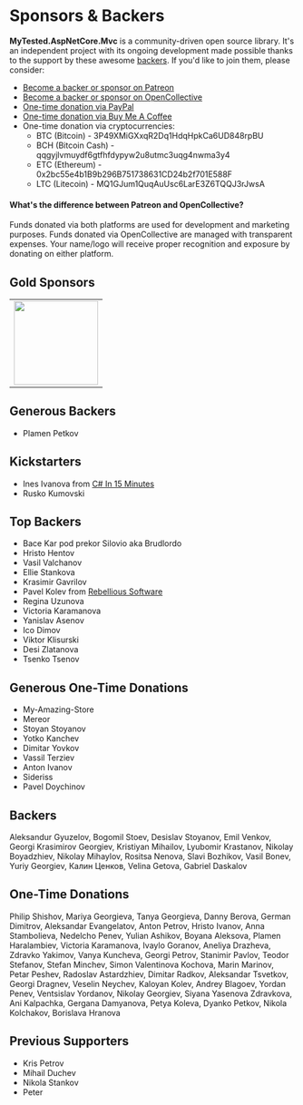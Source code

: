 # Sponsors &amp; Backers

**MyTested.AspNetCore.Mvc** is a community-driven open source library. It's an independent project with its ongoing development made possible thanks to the support by these awesome [backers](https://github.com/ivaylokenov/MyTested.AspNetCore.Mvc/blob/development/BACKERS.md). If you'd like to join them, please consider:

- [Become a backer or sponsor on Patreon](https://www.patreon.com/ivaylokenov)
- [Become a backer or sponsor on OpenCollective](https://opencollective.com/mytestedaspnet)
- [One-time donation via PayPal](http://paypal.me/ivaylokenov)
- [One-time donation via Buy Me A Coffee](http://buymeacoff.ee/ivaylokenov)
- One-time donation via cryptocurrencies:
  - BTC (Bitcoin) - 3P49XMiGXxqR2Dq1HdqHpkCa6UD848rpBU 
  - BCH (Bitcoin Cash) - qqgyjlvmuydf6gtfhfdypyw2u8utmc3uqg4nwma3y4
  - ETC (Ethereum) - 0x2bc55e4b1B9b296B751738631CD24b2f701E588F
  - LTC (Litecoin) - MQ1GJum1QuqAuUsc6LarE3Z6TQQJ3rJwsA

#### What's the difference between Patreon and OpenCollective?

Funds donated via both platforms are used for development and marketing purposes. Funds donated via OpenCollective are managed with transparent expenses. Your name/logo will receive proper recognition and exposure by donating on either platform.

## Gold Sponsors

<table>
  <tbody>
    <tr>
      <td align="center" valign="middle">
        <a href="https://softuni.org/" target="_blank">
          <img width="148px" src="https://softuni.org/platform/assets/icons/logo.svg">
        </a>
      </td>
    </tr>
  </tbody>
</table>

## Generous Backers
- Plamen Petkov

## Kickstarters
- Ines Ivanova from [C# In 15 Minutes](https://www.youtube.com/channel/UCljus-YO63ae0vwuuPWDasA)
- Rusko Kumovski

## Top Backers
- Bace Kar pod prekor Silovio aka Brudlordo
- Hristo Hentov
- Vasil Valchanov
- Ellie Stankova
- Krasimir Gavrilov
- Pavel Kolev from [Rebellious Software](https://www.rebellioussoftware.com)
- Regina Uzunova
- Victoria Karamanova
- Yanislav Asenov
- Ico Dimov
- Viktor Klisurski
- Desi Zlatanova
- Tsenko Tsenov

## Generous One-Time Donations
- My-Amazing-Store
- Mereor
- Stoyan Stoyanov
- Yotko Kanchev
- Dimitar Yovkov
- Vassil Terziev
- Anton Ivanov
- Sideriss
- Pavel Doychinov

## Backers
Aleksandur Gyuzelov, Bogomil Stoev, Desislav Stoyanov, Emil Venkov, Georgi Krasimirov Georgiev, Kristiyan Mihailov, Lyubomir Krastanov, Nikolay Boyadzhiev, Nikolay Mihaylov, Rositsa Nenova, Slavi Bozhikov, Vasil Bonev, Yuriy Georgiev, Калин Ценков, Velina Getova, Gabriel Daskalov

## One-Time Donations
Philip Shishov, Mariya Georgieva, Tanya Georgieva, Danny Berova, German Dimitrov, Aleksandar Evangelatov, Anton Petrov, Hristo Ivanov, Anna Stambolieva, Nedelcho Penev, Yulian Ashikov, Boyana Aleksova, Plamen Haralambiev, Victoria Karamanova, Ivaylo Goranov, Aneliya Drazheva, Zdravko Yakimov, Vanya Kuncheva, Georgi Petrov, Stanimir Pavlov, Teodor Stefanov, Stefan Minchev, Simon Valentinova Kochova, Marin Marinov, Petar Peshev, Radoslav Astardzhiev, Dimitar Radkov, Aleksandar Tsvetkov, Georgi Dragnev, Veselin Neychev, Kaloyan Kolev, Andrey Blagoev, Yordan Penev, Ventsislav Yordanov, Nikolay Georgiev, Siyana Yasenova Zdravkova, Ani Kalpachka, Gergana Damyanova, Petya Koleva, Dyanko Petkov, Nikola Kolchakov, Borislava Hranova

## Previous Supporters
- Kris Petrov
- Mihail Duchev
- Nikola Stankov
- Peter